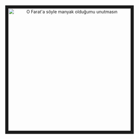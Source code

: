 <p align="center">
<a href="http://www.youtube.com/watch?feature=player_embedded&v=pUsFQGiDQF4
" target="_blank"><img src="https://i.hizliresim.com/oF2tfC.jpg" 
alt="O Farat'a söyle manyak olduğumu unutmasın" width="400" height="400" border="10" /></a>
